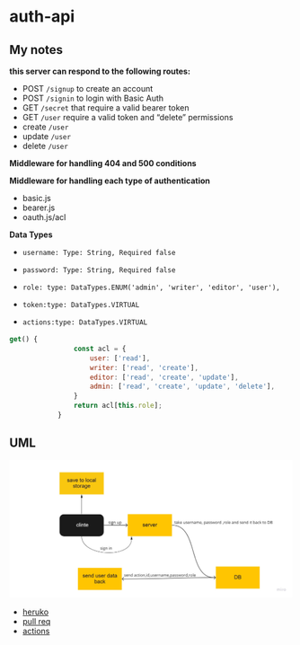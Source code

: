 # auth-api

## My notes



**this server can  respond to the following routes:**
+ POST `/signup` to create an account
+ POST `/signin` to login with Basic Auth
+ GET `/secret` that require a valid bearer token
+ GET `/user` require a valid token and “delete” permissions
+ create `/user`
+ update `/user`
+ delete `/user`


**Middleware for handling 404 and 500 conditions**

**Middleware for handling each type of authentication**
+ basic.js
+ bearer.js
+ oauth.js/acl

**Data Types**
+ `username: Type: String, Required false`
+ `password: Type: String, Required false`

+ `role: type: DataTypes.ENUM('admin', 'writer', 'editor', 'user'),` 



+ `token:type: DataTypes.VIRTUAL`
+ `actions:type: DataTypes.VIRTUAL`

```js
get() {
                const acl = {
                    user: ['read'],
                    writer: ['read', 'create'],
                    editor: ['read', 'create', 'update'],
                    admin: ['read', 'create', 'update', 'delete'],
                }
                return acl[this.role];
            }

```

## UML

![Auth uml](./UML/Authuml.jpg)

+ [heruko]()
+ [pull req]()
+ [actions]()




